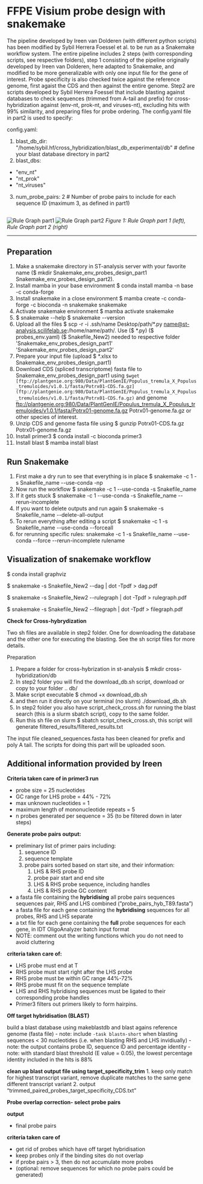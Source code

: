 # FFPE Visium probe design with snakemake
The pipeline developed by Ireen van Dolderen (with different python scripts) has been modified by Sybil Herrera Foessel et al. to be run as a Snakemake workflow system. The entire pipeline includes 2 steps (with corresponding scripts, see respective folders), step 1 consisting of the pipeline originally developed by Ireen van Dolderen, here adapted to Snakemake, and modified to be more generalizable with only one input file for the gene of interest. Probe specificity is also checked twice against the reference genome, first agaist the CDS and then against the entire genome. Step2 are scripts developed by Sybil Herrera Foessel that include blasting against databases to check sequences (trimmed from A-tail and prefix) for cross-hybridization against (env-nt, prok-nt, and viruses-nt), excluding hits with 99% similarity, and preparing files for probe ordering. The config.yaml file in part2 is used to specify: 

config.yaml:
1) blast_db_dir: "/home/sybil.hf/cross_hybridization/blast_db_experimental/db" # define your blast database directory in part2
2) blast_dbs:
  - "env_nt"
  - "nt_prok"
  - "nt_viruses"

3) num_probe_pairs: 2  # Number of probe pairs to include for each sequence ID (maximum 3, as defined in part1)

##
![Rule Graph part1](Step1/rulegraph_part1.png)
![Rule Graph part2](Step2/rulegraph_part2.png)
*Figure 1: Rule Graph part 1 (left), Rule Graph part 2 (right)*

---

## Preparation

1. Make a snakemake directory in ST-analysis server with your favorite name ($ mkdir Snakemake_env_probes_design_part1 Snakemake_env_probes_design_part2).
2. Install mamba in your base environment $ conda install mamba -n base -c conda-forge
3. Install snakemake in a close environment $ mamba create -c conda-forge -c bioconda -n snakemake snakemake
4. Activate snakemake environment $ mamba activate snakemake
5. $ snakemake --help $ snakemake --version
6. Upload all the files $ scp -r -i .ssh/name Desktop/path/*.py name@st-analysis.scilifelab.se:/home/name/path/. Use ($ *.py) ($ probes_env.yaml) ($ Snakefile_New2) needed to respective folder 'Snakemake_env_probes_design_part1' 'Snakemake_env_probes_design_part2'
7. Prepare your input file (upload $ *.xlsx to Snakemake_env_probes_design_part1)
8. Download CDS (spliced transcriptome) fasta file to Snakemake_env_probes_design_part1 using `$wget [ftp://plantgenie.org:980/Data/PlantGenIE/Populus_tremula_X_Populus_tremuloides/v1.0.1/fasta/Potrx01-CDS.fa.gz](ftp://plantgenie.org:980/Data/PlantGenIE/Populus_tremula_X_Populus_tremuloides/v1.0.1/fasta/Potrx01-CDS.fa.gz)` and genome ftp://plantgenie.org:980/Data/PlantGenIE/Populus_tremula_X_Populus_tremuloides/v1.0.1/fasta/Potrx01-genome.fa.gz Potrx01-genome.fa.gz or other species of interest. 
9. Unzip CDS and genome fasta file using $ gunzip Potrx01-CDS.fa.gz Potrx01-genome.fa.gz 
10. Install primer3 $ conda install -c bioconda primer3
11. Install blast $ mamba install blast

## Run Snakemake
1. First make a dry run to see that everything is in place $ snakemake -c 1 -s Snakefile_name --use-conda -np
2. Now run the workflow $ snakemake -c 1 --use-conda -s Snakefile_name
3. If it gets stuck $ snakemake -c 1 --use-conda -s Snakefile_name --rerun-incomplete
4. If you want to delete outputs and run again $ snakemake -s Snakefile_name --delete-all-output
5. To rerun everything after editing a script $ snakemake -c 1 -s Snakefile_name --use-conda --forceall
6. for rerunning specific rules: snakemake -c 1 -s Snakefile_name --use-conda --force --rerun-incomplete rulename


## Visualization of snakemake workflow
$ conda install graphviz

$ snakemake -s Snakefile_New2 --dag | dot -Tpdf > dag.pdf

$ snakemake -s Snakefile_New2 --rulegraph | dot -Tpdf > rulegraph.pdf

$ snakemake -s Snakefile_New2 --filegraph | dot -Tpdf > filegraph.pdf


**Check for Cross-hybrydization**

Two sh files are available in step2 folder. One for downloading the database and the other one for executing the blasting. See the sh script files for more details. 

Preparation
1. Prepare a folder for cross-hybrization in st-analysis $ mkdir cross-hybridization/db
2. In step2 folder you will find the download_db.sh script, download or copy to your folder .. db/
3. Make script executable $ chmod +x download_db.sh
4. and then run it directly on your terminal (no slurm) 
./download_db.sh 
5. In step2 folder you also have script_check_cross.sh for running the blast search (this is a slurm sbatch script), copy to the same folder.
6. Run this sh file on slurm $ sbatch script_check_cross.sh, this script will generate filtered_results/filtered_results.txt

The input file cleaned_sequences.fasta has been cleaned for prefix and poly A tail. The scripts for doing this part will be uploaded soon.  


## Additional information provided by Ireen

**Criteria taken care of in primer3 run** 

- probe size = 25 nucleotides
- GC range for LHS probe = 44% - 72%
- max unknown nucleotides = 1
- maximum length of mononucleotide repeats = 5
- n probes generated per sequence = 35 (to be filtered down in later steps)


**Generate probe pairs output:** 

- preliminary list of primer pairs including:
    1. sequence ID 
    2. sequence template 
    3. probe pairs sorted based on start site, and their information: 
        1. LHS & RHS probe ID
        2. probe pair start and end site 
        3. LHS & RHS probe sequence, including handles 
        4. LHS & RHS probe GC content 
- a fasta file containing the ************************hybridising************************ all probe pairs sequences sequences pair, RHS and LHS combined (”probe_pairs_hyb_T89.fasta”)
- a fasta file for each gene containing the ************************hybridising************************ sequences for all probes, RHS and LHS separate
- a txt file for each gene containing the **********full********** probe sequences for each gene, in IDT OligoAnalyzer batch input format
- NOTE: comment out the writing functions which you do not need to avoid cluttering

**criteria taken care of:**

- LHS probe must end at T
- RHS probe must start right after the LHS probe
- RHS probe must be within GC range 44%-72%
- RHS probe must fit on the sequence template
- LHS and RHS hybridising sequences must be ligated to their corresponding probe handles
- Primer3 filters out primers likely to form hairpins.

**Off target hybridisation (BLAST)**

build a blast database using makeblastdb and blast agains reference genome (fasta file)
    - note: include `-task blastn-short` when blasting sequences < 30 nucleotides (i.e. when blasting RHS and LHS invidiually)
    - note: the output contains probe ID, sequence ID and percentage identity
    - note: with standard blast threshold (E value = 0.05), the lowest percentage identity included in the hits is 88%

**clean up blast output file using target_specificity_trim**
    1. keep only match for highest transcript variant, remove duplicate matches to the same gene different transcript variant 
    2. output “trimmed_paired_probes_target_specificity_CDS.txt” 

**Probe overlap correction- select probe pairs**

**output** 

- final probe pairs

**criteria taken care of**

- get rid of probes which have off target hybridisation
- keep probes only if the binding sites do not overlap
- if probe pairs > 3, then do not accumulate more probes
- (optional: remove sequences for which no probe pairs could be generated)



